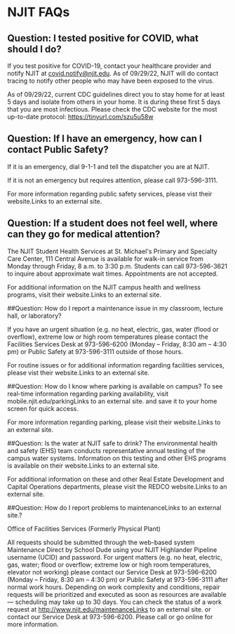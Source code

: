# NJIT FAQs

## Question: I tested positive for COVID, what should I do?

If you test positive for COVID-19, contact your healthcare provider and notify NJIT at covid.notify@njit.edu. As of 09/29/22, NJIT will do contact tracing to notify other people who may have been exposed to the virus.

As of 09/29/22, current CDC guidelines direct you to stay home for at least 5 days and isolate from others in your home. It is during these first 5 days that you are most infectious. Please check the CDC website for the most up-to-date protocol: https://tinyurl.com/szu5u58w

## Question: If I have an emergency, how can I contact Public Safety?
If it is an emergency, dial 9-1-1 and tell the dispatcher you are at NJIT. 

If it is not an emergency but requires attention, please call 973-596-3111.

For more information regarding public safety services, please vist their website.Links to an external site.


## Question: If a student does not feel well, where can they go for medical attention?
The NJIT Student Health Services at St. Michael's Primary and Specialty Care Center, 111 Central Avenue is available for walk-in service from Monday through Friday, 8 a.m. to 3:30 p.m. Students can call 973-596-3621 to inquire about approximate wait times. Appointments are not accepted.

For additional information on the NJIT campus health and wellness programs, visit their website.Links to an external site.


##Question: How do I report a maintenance issue in my classroom, lecture hall, or laboratory?

If you have an urgent situation (e.g. no heat, electric, gas, water (flood or overflow), extreme low or high room temperatures please contact the Facilities Services Desk at 973-596-6200 (Monday – Friday, 8:30 am – 4:30 pm) or Public Safety at 973-596-3111 outside of those hours.

For routine issues or for additional information regarding facilities services, please vist their website.Links to an external site.

##Question: How do I know where parking is available on campus?
To see real-time information regarding parking availability, visit mobile.njit.edu/parkingLinks to an external site. and save it to your home screen for quick access.

For more information regarding parking, please visit their website.Links to an external site.

##Question: Is the water at NJIT safe to drink?
The environmental health and safety (EHS) team conducts representative annual testing of the campus water systems. Information on this testing and other EHS programs is available on their website.Links to an external site.

For additional information on these and other Real Estate Development and Capital Operations departments, please visit the REDCO website.Links to an external site.

##Question: How do I report problems to maintenanceLinks to an external site.?
 
Office of Facilities Services (Formerly Physical Plant)

All requests should be submitted through the web-based system Maintenance Direct by School Dude using your NJIT Highlander Pipeline username (UCID) and password. For urgent matters (e.g. no heat, electric, gas, water; flood or overflow; extreme low or high room temperatures, elevator not working) please contact our Service Desk at 973-596-6200 (Monday – Friday, 8:30 am – 4:30 pm) or Public Safety at 973-596-3111 after normal work hours. Depending on work complexity and conditions, repair requests will be prioritized and executed as soon as resources are available — scheduling may take up to 30 days. You can check the status of a work request at http://www.njit.edu/maintenanceLinks to an external site. or contact our Service Desk at 973-596-6200. Please call or go online for more information.

